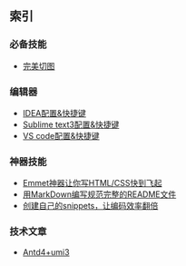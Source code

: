## 索引

### 必备技能
- [完美切图](./firework.md)


### 编辑器
- [IDEA配置&快捷键](./editor/idea.md)
- [Sublime text3配置&快捷键]()
- [VS code配置&快捷键]()

### 神器技能
- [Emmet神器让你写HTML/CSS快到飞起](./skill/emmet.md)
- [用MarkDown编写规范完整的README文件](./skill/markdown.md)
- [创建自己的snippets，让编码效率翻倍](./skill/snippet.md)

### 技术文章
- [Antd4+umi3](./articles/antd4+umi3.md)


